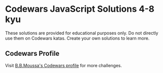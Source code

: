# Codewars JavaScript Solutions 4-8 kyu

These solutions are provided for educational purposes only. Do not directly use them on Codewars katas. Create your own solutions to learn more.

## Codewars Profile
Visit [B.B.Moussa's Codewars profile](https://www.codewars.com/users/B.B.Moussa) for more challenges.


